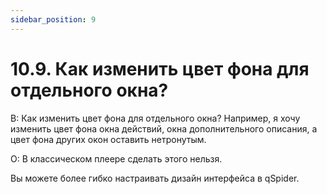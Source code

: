 ```yaml
---
sidebar_position: 9
---
```


# 10.9. Как изменить цвет фона для отдельного окна?
<!-- [:faq_10_09] -->

В: Как изменить цвет фона для отдельного окна?
	Например, я хочу изменить цвет фона окна действий, окна дополнительного описания, а цвет фона других окон оставить нетронутым.

О:
В классическом плеере сделать этого нельзя.

Вы можете более гибко настраивать дизайн интерфейса в qSpider.
